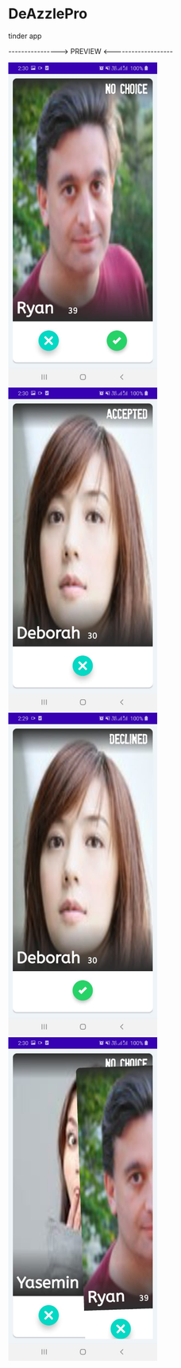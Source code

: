 # DeAzzlePro
tinder app

----------------> PREVIEW <-------------------


<img src="https://github.com/shanzeehashmi/DeAzzlePro/blob/master/One.jpeg" width="300">
<img src="https://github.com/shanzeehashmi/DeAzzlePro/blob/master/Two.jpeg" width="300">
<img src="https://github.com/shanzeehashmi/DeAzzlePro/blob/master/Three.jpeg" width="300">
<img src="https://github.com/shanzeehashmi/DeAzzlePro/blob/master/Four.jpeg" width="300">
